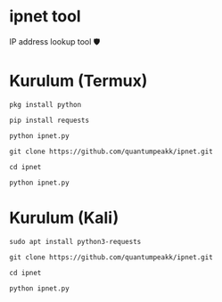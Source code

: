 # ipnet tool
IP address lookup tool 🛡️

# Kurulum (Termux)
```
pkg install python
```
```
pip install requests
```
```
python ipnet.py
```
```
git clone https://github.com/quantumpeakk/ipnet.git
```
```
cd ipnet
```
```
python ipnet.py
```

# Kurulum (Kali)
```
sudo apt install python3-requests
```
```
git clone https://github.com/quantumpeakk/ipnet.git
```
```
cd ipnet
```
```
python ipnet.py
